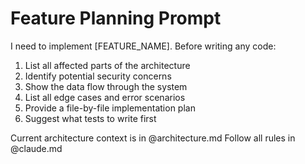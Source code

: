 # Feature Planning Prompt

I need to implement [FEATURE_NAME]. Before writing any code:

1. List all affected parts of the architecture
2. Identify potential security concerns
3. Show the data flow through the system
4. List all edge cases and error scenarios
5. Provide a file-by-file implementation plan
6. Suggest what tests to write first

Current architecture context is in @architecture.md
Follow all rules in @claude.md
